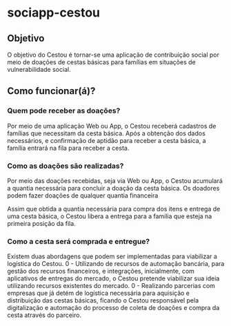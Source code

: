 # sociapp-cestou

## Objetivo

O objetivo do Cestou é tornar-se uma aplicação de contribuição social por meio de doações de cestas básicas para famílias em situações de vulnerabilidade social.

## Como funcionar(á)?

### Quem pode receber as doações?
Por meio de uma aplicação Web ou App, o Cestou receberá cadastros de famílias que necessitam da cesta básica.
Após a obtenção dos dados necessários, e confirmação de aptidão para receber a cesta básica, a família entrará na fila para receber a cesta.

### Como as doações são realizadas?
Por meio das doações recebidas, seja via Web ou App, o Cestou acumulará a quantia necessária para concluir a doação da cesta básica.
Os doadores podem fazer doações de qualquer quantia financeira 

Assim que obtida a quantia necessária para compra dos itens e entrega de uma cesta básica, o Cestou libera a entrega para a família que esteja na primeira posição da fila.

### Como a cesta será comprada e entregue?

Existem duas abordagens que podem ser implementadas para viabilizar a logística do Cestou.
0 - Utilizando de recursos de automação bancária, para gestão dos recursos financeiros, e integrações, inicialmente, com aplicativos de entregas do mercado, o Cestou pretende viabilizar sua ideia utilizando recursos existentes do mercado.
0 - Realizando parcerias com empresas que já detém de logística necessária para aquisição e distribuição das cestas básicas, ficando o Cestou responsável pela digitalização e automação do processo de coleta de doações e compra da cesta através do parceiro.
